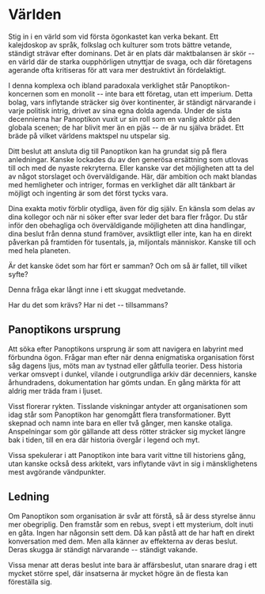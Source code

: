 # Världen

Stig in i en värld som vid första ögonkastet kan verka bekant. Ett kalejdoskop av språk, folkslag och kulturer som trots bättre vetande, ständigt strävar efter dominans. Det är en plats där maktbalansen är skör -- en värld där de starka oupphörligen utnyttjar de svaga, och där företagens agerande ofta kritiseras för att vara mer destruktivt än fördelaktigt.

I denna komplexa och ibland paradoxala verklighet står Panoptikon-koncernen som en monolit -- inte bara ett företag, utan ett imperium. Detta bolag, vars inflytande sträcker sig över kontinenter, är ständigt närvarande i varje politisk intrig,  drivet av sina egna dolda agenda. Under de sista decennierna har Panoptikon vuxit ur sin roll som en vanlig aktör på den globala scenen; de har blivit mer än en pjäs -- de är nu själva brädet. Ett bräde på vilket världens maktspel nu utspelar sig.

Ditt beslut att ansluta dig till Panoptikon kan ha grundat sig på flera anledningar. Kanske lockades du av den generösa ersättning som utlovas till och med de nyaste rekryterna. Eller kanske var det möjligheten att ta del av något storslaget och överväldigande. Här, där ambition och makt blandas med hemligheter och intriger, formas en verklighet där allt tänkbart är möjligt och ingenting är som det först tycks vara.

Dina exakta motiv förblir otydliga, även för dig själv. En känsla som delas av dina kollegor och när ni söker efter svar leder det bara fler frågor. Du står inför den obehagliga och överväldigande möjligheten att dina handlingar, dina beslut från denna stund framöver, avsiktligt eller inte, kan ha en direkt påverkan på framtiden för tusentals, ja, miljontals människor. Kanske till och med hela planeten.

Är det kanske ödet som har fört er samman? Och om så är fallet, till vilket syfte? 

Denna fråga ekar långt inne i ett skuggat medvetande.

Har du det som krävs? Har ni det -- tillsammans?

## Panoptikons ursprung

Att söka efter Panoptikons ursprung är som att navigera en labyrint med förbundna ögon. Frågar man efter när denna enigmatiska organisation först såg dagens ljus, möts man av tystnad eller gåtfulla teorier. Dess historia verkar omsvept i dunkel, vilande i outgrundliga arkiv där decenniers, kanske århundradens, dokumentation har gömts undan. En gång märkta för att aldrig mer träda fram i ljuset.

Visst florerar rykten. Tisslande viskningar antyder att organisationen som idag står som Panoptikon har genomgått flera transformationer. Bytt skepnad och namn inte bara en eller två gånger, men kanske otaliga. Anspelningar som gör gällande att dess rötter sträcker sig mycket längre bak i tiden, till en era där historia övergår i legend och myt.

Vissa spekulerar i att Panoptikon inte bara varit vittne till historiens gång, utan kanske också dess arkitekt, vars inflytande vävt in sig i mänsklighetens mest avgörande vändpunkter.

## Ledning

Om Panoptikon som organisation är svår att förstå, så är dess styrelse ännu mer obegriplig. Den framstår som en rebus, svept i ett mysterium, dolt inuti en gåta. Ingen har någonsin sett dem. Då kan påstå att de har haft en direkt konversation med dem. Men alla känner av effekterna av deras beslut. Deras skugga är ständigt närvarande -- ständigt vakande.

Vissa menar att deras beslut inte bara är affärsbeslut, utan snarare drag i ett mycket större spel, där insatserna är mycket högre än de flesta kan föreställa sig.




